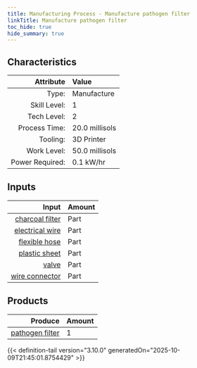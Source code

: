 ```yaml
---
title: Manufacturing Process - Manufacture pathogen filter
linkTitle: Manufacture pathogen filter
toc_hide: true
hide_summary: true
---
```

<!-- This is generated by the MarsSim HelpGenertor, do not edit. -->


## Characteristics

| Attribute      | Value |
|--------:|:------|
|Type:|Manufacture|
|Skill Level:|1|
|Tech Level:|2|
|Process Time:|20.0 millisols|
|Tooling:|3D Printer|
|Work Level:|50.0 millisols|
|Power Required:|0.1 kW/hr|

## Inputs

| Input      | Amount |
|--------:|:------|
|[charcoal filter](/docs/definitions/part/charcoal-filter)|Part|2|
|[electrical wire](/docs/definitions/part/electrical-wire)|Part|1|
|[flexible hose](/docs/definitions/part/flexible-hose)|Part|2|
|[plastic sheet](/docs/definitions/part/plastic-sheet)|Part|1|
|[valve](/docs/definitions/part/valve)|Part|4|
|[wire connector](/docs/definitions/part/wire-connector)|Part|1|

## Products


| Produce      | Amount |
|--------:|:------|
|[pathogen filter](/docs/definitions/part/pathogen-filter)|1|



{{< definition-tail version="3.10.0" generatedOn="2025-10-09T21:45:01.8754429" >}}



